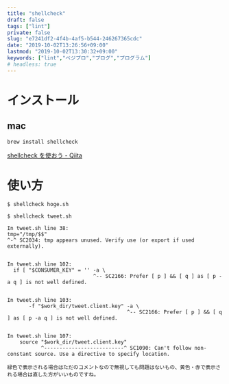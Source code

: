 ```yaml
---
title: "shellcheck"
draft: false
tags: ["lint"]
private: false
slug: "e7241df2-4f4b-4af5-b544-246267365cdc"
date: "2019-10-02T13:26:56+09:00"
lastmod: "2019-10-02T13:30:32+09:00"
keywords: ["lint","ベジプロ","プログ","プログラム"]
# headless: true
---
```


# インストール
## mac
`brew install shellcheck`

[shellcheck を使おう - Qiita](https://qiita.com/znz/items/63a3d581e8ed6ff11b8e)
# 使い方
`$ shellcheck hoge.sh`

```
$ shellcheck tweet.sh

In tweet.sh line 38:
tmp="/tmp/$$"
^-^ SC2034: tmp appears unused. Verify use (or export if used externally).


In tweet.sh line 102:
  if [ "$CONSUMER_KEY" = '' -a \
                            ^-- SC2166: Prefer [ p ] && [ q ] as [ p -a q ] is not well defined.


In tweet.sh line 103:
       -f "$work_dir/tweet.client.key" -a \
                                       ^-- SC2166: Prefer [ p ] && [ q ] as [ p -a q ] is not well defined.


In tweet.sh line 107:
    source "$work_dir/tweet.client.key"
           ^--------------------------^ SC1090: Can't follow non-constant source. Use a directive to specify location.
```

```!
緑色で表示される場合はただのコメントなので無視しても問題はないもの、黄色・赤で表示される場合は直した方がいいものですね。
```
